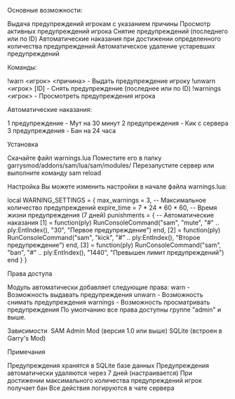 Основные возможности:​

Выдача предупреждений игрокам с указанием причины
Просмотр активных предупреждений игрока
Снятие предупреждений (последнего или по ID)
Автоматические наказания при достижении определенного количества предупреждений
Автоматическое удаление устаревших предупреждений

Команды:​

!warn <игрок> <причина> - Выдать предупреждение игроку
!unwarn <игрок> [ID] - Снять предупреждение (последнее или по ID)
!warnings <игрок> - Просмотреть предупреждения игрока

Автоматические наказания:​

1 предупреждение - Мут на 30 минут
2 предупреждения - Кик с сервера
3 предупреждения - Бан на 24 часа

Установка​

Скачайте файл warnings.lua
Поместите его в папку garrysmod/addons/sam/lua/sam/modules/
Перезапустите сервер или выполните команду sam reload

Настройка​
Вы можете изменить настройки в начале файла warnings.lua:

local WARNING_SETTINGS = {
    max_warnings = 3, -- Максимальное количество предупреждений
    expire_time = 7 * 24 * 60 * 60, -- Время жизни предупреждения (7 дней)
    punishments = { -- Автоматические наказания
        [1] = function(ply) RunConsoleCommand("sam", "mute", "#" .. ply:EntIndex(), "30", "Первое предупреждение") end,
        [2] = function(ply) RunConsoleCommand("sam", "kick", "#" .. ply:EntIndex(), "Второе предупреждение") end,
        [3] = function(ply) RunConsoleCommand("sam", "ban", "#" .. ply:EntIndex(), "1440", "Превышен лимит предупреждений") end
    }
}

Права доступа​

Модуль автоматически добавляет следующие права:
warn - Возможность выдавать предупреждения
unwarn - Возможность снимать предупреждения
warnings - Возможность просматривать предупреждения
По умолчанию все права доступны группе "admin" и выше.

Зависимости
​
SAM Admin Mod (версия 1.0 или выше)
SQLite (встроен в Garry's Mod)

Примечания​

Предупреждения хранятся в SQLite базе данных
Предупреждения автоматически удаляются через 7 дней (настраивается)
При достижении максимального количества предупреждений игрок получает бан
Все действия логируются в чате сервера
